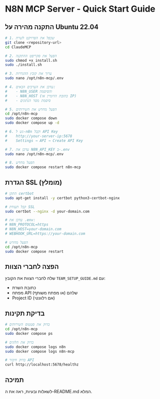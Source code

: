 # N8N MCP Server - Quick Start Guide

## התקנה מהירה על Ubuntu 22.04

```bash
# 1. שכפל את הפרויקט לשרת
git clone <repository-url>
cd ClaudeMCP

# 2. הפעל את סקריפט ההתקנה
sudo chmod +x install.sh
sudo ./install.sh

# 3. ערוך את קובץ ההגדרות
sudo nano /opt/n8n-mcp/.env

# 4. עדכן את הערכים הבאים:
#    - N8N_USER והסיסמה
#    - N8N_HOST (כתובת הדומיין או IP)
#    - סיסמת מסד הנתונים

# 5. הפעל מחדש את השירותים
cd /opt/n8n-mcp
sudo docker compose down
sudo docker compose up -d

# 6. גש ל-n8n וקבל API Key
#    http://your-server-ip:5678
#    Settings → API → Create API Key

# 7. עדכן את N8N_API_KEY ב-.env
sudo nano /opt/n8n-mcp/.env

# 8. הפעל מחדש
sudo docker compose restart n8n-mcp
```

## הגדרת SSL (מומלץ)

```bash
# התקן certbot
sudo apt-get install -y certbot python3-certbot-nginx

# קבל תעודת SSL
sudo certbot --nginx -d your-domain.com

# עדכן את .env:
# N8N_PROTOCOL=https
# N8N_HOST=your-domain.com
# WEBHOOK_URL=https://your-domain.com

# הפעל מחדש
cd /opt/n8n-mcp
sudo docker compose restart
```

## הפצה לחברי הצוות

שלח לחברי הצוות את הקובץ `TEAM_SETUP_GUIDE.md` עם:
- כתובת השרת
- מפתח API שלהם (או מפתח משותף)
- Project ID (אם רלוונטי)

## בדיקת תקינות

```bash
# בדוק את סטטוס השירותים
cd /opt/n8n-mcp
sudo docker compose ps

# בדוק את הלוגים
sudo docker compose logs n8n
sudo docker compose logs n8n-mcp

# בדוק חיבור API
curl http://localhost:5678/healthz
```

## תמיכה

לשאלות ובעיות, ראה את ה-README.md המלא.

